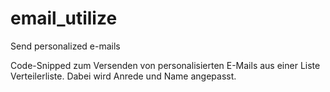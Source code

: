 # email_utilize
Send personalized e-mails

Code-Snipped zum Versenden von personalisierten E-Mails aus einer Liste Verteilerliste. Dabei wird Anrede und Name angepasst.
